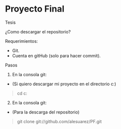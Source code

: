 ﻿# Proyecto Final
Tesis

¿Como descargar el repositorio?

Requerimientos:

* Git.
* Cuenta en gitHub (solo para hacer commit).

Pasos 
1. En la consola git:
* (Si quiero descargar mi proyecto en el directorio c:\)

>cd c:

2. En la consola git:
* (Para la descarga del repositorio)

> git clone git://github.com/alesuarez/PF.git


